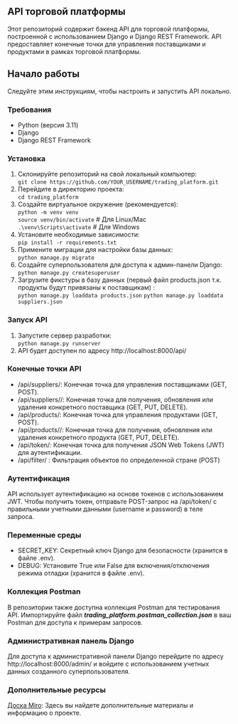## API торговой платформы
Этот репозиторий содержит бэкенд API для торговой платформы, построенной с использованием Django и Django REST Framework. API предоставляет конечные точки для управления поставщиками и продуктами в рамках торговой платформы.
## Начало работы
Следуйте этим инструкциям, чтобы настроить и запустить API локально.
### Требования
+ Python (версия 3.11)
+ Django
+ Django REST Framework
### Установка
1. Склонируйте репозиторий на свой локальный компьютер:  
`git clone https://github.com/YOUR_USERNAME/trading_platform.git`
2. Перейдите в директорию проекта:  
`cd trading_platform`
3. Создайте виртуальное окружение (рекомендуется):  
`python -m venv venv`  
`source venv/bin/activate`  # Для Linux/Mac  
`.\venv\Scripts\activate`    # Для Windows
4. Установите необходимые зависимости:  
`pip install -r requirements.txt`
5. Примените миграции для настройки базы данных:  
`python manage.py migrate`
6. Создайте суперпользователя для доступа к админ-панели Django:  
`python manage.py createsuperuser`
7. Загрузите фикстуры в базу данных (первый файл products.json т.к. продукты будут привязаны к поставщикам) :  
`python manage.py loaddata products.json`
`python manage.py loaddata suppliers.json`  

### Запуск API
1. Запустите сервер разработки:  
`python manage.py runserver`
2. API будет доступен по адресу http://localhost:8000/api/
### Конечные точки API
+ /api/suppliers/: Конечная точка для управления поставщиками (GET, POST).
+ /api/suppliers/<pk>/: Конечная точка для получения, обновления или удаления конкретного поставщика (GET, PUT, DELETE).
+ /api/products/: Конечная точка для управления продуктами (GET, POST).
+ /api/products/<pk>/: Конечная точка для получения, обновления или удаления конкретного продукта (GET, PUT, DELETE).
+ /api/token/: Конечная точка для получения JSON Web Tokens (JWT) для аутентификации.
+ /api/filter/ : Фильтрация объектов по определенной стране (POST)


### Аутентификация
API использует аутентификацию на основе токенов с использованием JWT. Чтобы получить токен, отправьте POST-запрос на /api/token/ с правильными учетными данными (username и password) в теле запроса.
### Переменные среды
+ SECRET_KEY: Секретный ключ Django для безопасности (хранится в файле .env).
+ DEBUG: Установите True или False для включения/отключения режима отладки (хранится в файле .env).
### Коллекция Postman
В репозитории также доступна коллекция Postman для тестирования API. Импортируйте файл **_trading_platform.postman_collection.json_** в ваш Postman для доступа к примерам запросов.
### Административная панель Django
Для доступа к административной панели Django перейдите по адресу http://localhost:8000/admin/ и войдите с использованием учетных данных созданного суперпользователя.
### Дополнительные ресурсы
[Доска Miro](https://miro.com/app/board/uXjVKN2t6e8=/?moveToWidget=3458764587977470240&cot=10): Здесь вы найдете дополнительные материалы и информацию о проекте.



